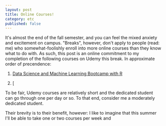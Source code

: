 ```yaml
---
layout: post
title: Online Courses!
category: etc
published: false
---
```


It's almost the end of the fall semester, and you can feel the mixed anxiety and excitement on campus. "Breaks", however, don't apply to people (read: me) who somewhat-foolishly enroll into more online courses than they know what to do with. As such, this post is an online commitment to my completion of the following courses on Udemy this break. In approximate order of precendence:

  1. [Data Science and Machine Learning Bootcamp with R](#)

  2. [

To be fair, Udemy courses are relatively short and the dedicated student can go through one per day or so. To that end, consider me a moderately dedicated student.

Their brevity is to their benefit, however: I like to imagine that this summer I'll be able to take one or two courses per week and 
